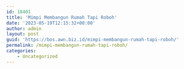 ```yaml
---
id: 18401
title: 'Mimpi Membangun Rumah Tapi Roboh'
date: '2023-05-19T12:15:32+00:00'
author: admin
layout: post
guid: 'https://bos.awn.biz.id/mimpi-membangun-rumah-tapi-roboh/'
permalink: /mimpi-membangun-rumah-tapi-roboh/
categories:
    - Uncategorized
---
```


